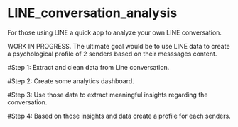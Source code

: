 # LINE_conversation_analysis
For those using LINE a quick app to analyze your own LINE conversation. 

WORK IN PROGRESS. The ultimate goal would be to use LINE data to create a psychological profile of 2 senders based on their
messsages content. 

#Step 1: Extract and clean data from Line conversation. 

#Step 2: Create some analytics dashboard.

#Step 3: Use those data to extract meaningful insights regarding the conversation.

#Step 4: Based on those insights and data create a profile for each senders. 
